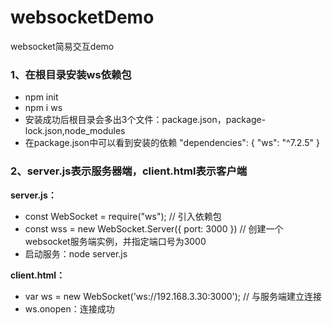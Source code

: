 # websocketDemo
websocket简易交互demo

### 1、在根目录安装ws依赖包
  * npm init
  * npm i ws
  * 安装成功后根目录会多出3个文件：package.json，package-lock.json,node_modules
  * 在package.json中可以看到安装的依赖
  "dependencies": {
    "ws": "^7.2.5"
  }
  
  
 ### 2、server.js表示服务器端，client.html表示客户端
  **server.js：**
  * const WebSocket = require("ws"); // 引入依赖包
  * const wss = new WebSocket.Server({
     port: 3000
   }) // 创建一个websocket服务端实例，并指定端口号为3000
  * 启动服务：node server.js
  
 **client.html：**
  * var ws = new WebSocket('ws://192.168.3.30:3000'); // 与服务端建立连接
  * ws.onopen：连接成功
  
